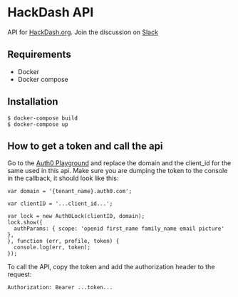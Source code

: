 # HackDash API

API for [HackDash.org](https://hackdash.org).
Join the discussion on [Slack](http://hackdash-slack.herokuapp.com/)

## Requirements

- Docker
- Docker compose

## Installation

    $ docker-compose build
    $ docker-compose up

## How to get a token and call the api

Go to the [Auth0 Playground](http://auth0.github.io/playground/) and replace the domain and the client_id for the same used in this api. Make sure you are dumping the token to the console in the callback, it should look like this:

```
var domain = '{tenant_name}.auth0.com';
​
var clientID = '...client_id...'; 
​
var lock = new Auth0Lock(clientID, domain);
lock.show({
  authParams: { scope: 'openid first_name family_name email picture' },
}, function (err, profile, token) {
  console.log(err, token);
});
```

To call the API, copy the token and add the authorization header to the request:

`Authorization: Bearer ...token...`